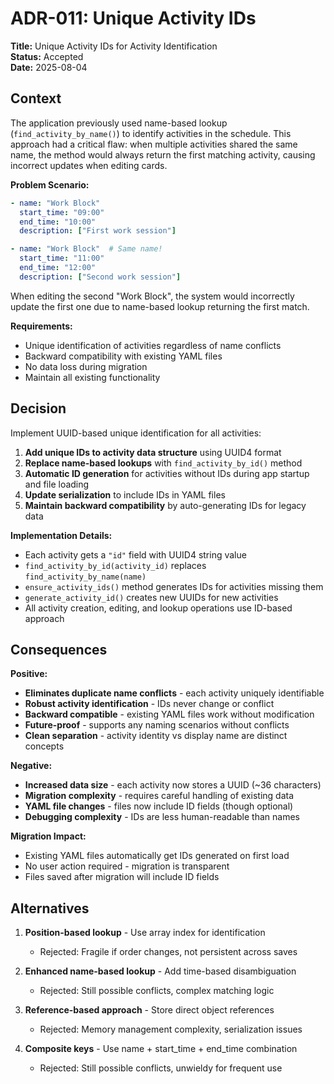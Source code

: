 # ADR-011: Unique Activity IDs

**Title:** Unique Activity IDs for Activity Identification  
**Status:** Accepted  
**Date:** 2025-08-04  

## Context

The application previously used name-based lookup (`find_activity_by_name()`) to identify activities in the schedule. This approach had a critical flaw: when multiple activities shared the same name, the method would always return the first matching activity, causing incorrect updates when editing cards.

**Problem Scenario:**
```yaml
- name: "Work Block"
  start_time: "09:00"
  end_time: "10:00"
  description: ["First work session"]

- name: "Work Block"  # Same name!
  start_time: "11:00"
  end_time: "12:00"
  description: ["Second work session"]
```

When editing the second "Work Block", the system would incorrectly update the first one due to name-based lookup returning the first match.

**Requirements:**
- Unique identification of activities regardless of name conflicts
- Backward compatibility with existing YAML files
- No data loss during migration
- Maintain all existing functionality

## Decision

Implement UUID-based unique identification for all activities:

1. **Add unique IDs to activity data structure** using UUID4 format
2. **Replace name-based lookups** with `find_activity_by_id()` method
3. **Automatic ID generation** for activities without IDs during app startup and file loading
4. **Update serialization** to include IDs in YAML files
5. **Maintain backward compatibility** by auto-generating IDs for legacy data

**Implementation Details:**
- Each activity gets a `"id"` field with UUID4 string value
- `find_activity_by_id(activity_id)` replaces `find_activity_by_name(name)`
- `ensure_activity_ids()` method generates IDs for activities missing them
- `generate_activity_id()` creates new UUIDs for new activities
- All activity creation, editing, and lookup operations use ID-based approach

## Consequences

**Positive:**
- **Eliminates duplicate name conflicts** - each activity uniquely identifiable
- **Robust activity identification** - IDs never change or conflict
- **Backward compatible** - existing YAML files work without modification
- **Future-proof** - supports any naming scenarios without conflicts
- **Clean separation** - activity identity vs display name are distinct concepts

**Negative:**
- **Increased data size** - each activity now stores a UUID (~36 characters)
- **Migration complexity** - requires careful handling of existing data
- **YAML file changes** - files now include ID fields (though optional)
- **Debugging complexity** - IDs are less human-readable than names

**Migration Impact:**
- Existing YAML files automatically get IDs generated on first load
- No user action required - migration is transparent
- Files saved after migration will include ID fields

## Alternatives

1. **Position-based lookup** - Use array index for identification
   - Rejected: Fragile if order changes, not persistent across saves
   
2. **Enhanced name-based lookup** - Add time-based disambiguation
   - Rejected: Still possible conflicts, complex matching logic
   
3. **Reference-based approach** - Store direct object references
   - Rejected: Memory management complexity, serialization issues
   
4. **Composite keys** - Use name + start_time + end_time combination
   - Rejected: Still possible conflicts, unwieldy for frequent use
